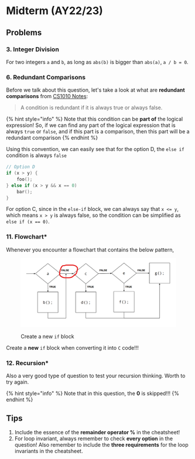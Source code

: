 # Midterm (AY22/23)

## Problems

### 3. Integer Division

For two integers `a` and `b`, as long as `abs(b)` is bigger than `abs(a)`, `a / b = 0`.

### 6. Redundant Comparisons

Before we talk about this question, let's take a look at what are **redundant comparisons** from [CS1010 Notes](https://nus-cs1010.github.io/2425-s1/notes/08-if-else.html?h=redu#redundant-comparisons):

> A condition is redundant if it is always true or always false.

{% hint style="info" %}
Note that this condition can be **part of** the logical expression! So, if we can find any part of the logical expression that is always `true` or `false`, and if this part is a comparison, then this part will be a redundant comparison
{% endhint %}

Using this convention, we can easily see that for the option D, the `else if` condition is always `false`

```c
// Option D
if (x > y) {
    foo();
} else if (x > y && x == 0)
    bar();
}
```

For option C, since in the `else-if` block, we can always say that `x <= y`, which means `x > y` is always false, so the condition can be simplified as `else if (x == 0)`.

### 11. Flowchart\*

Whenever you encounter a flowchart that contains the below pattern,

<figure><img src="../../.gitbook/assets/flowchart-attention.png" alt=""><figcaption><p>Create a new <code>if</code> block</p></figcaption></figure>

Create a **new** `if` block when converting it into `C` code!!!

### 12. Recursion\*

Also a very good type of question to test your recursion thinking. Worth to try again.

{% hint style="info" %}
Note that in this question, the **0** is skipped!!!
{% endhint %}



## Tips

1. Include the essence of the **remainder operator %** in the cheatsheet!
2. For loop invariant, always remember to check **every option** in the question! Also remember to include the **three requirements** for the loop invariants in the cheatsheet.
